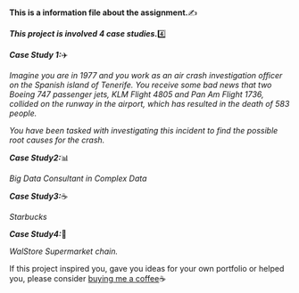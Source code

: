**This is a information file about the assignment.**:writing_hand:

***This project is involved 4 case studies.***:four:

***Case Study 1:***:airplane:

*Imagine you are in 1977 and you work as an air crash investigation officer on the Spanish island of Tenerife. You receive some bad news that two Boeing 747 passenger jets, KLM Flight 4805 and Pan Am Flight 1736, collided on the runway in the airport, which has resulted in the death of 583 people.*
 
*You have been tasked with investigating this incident to find the possible root causes for the crash.*

***Case Study2:***:bar_chart:

*Big Data Consultant in Complex Data*

***Case Study3:***:coffee:

*Starbucks*

***Case Study4:***:department_store:

*WalStore Supermarket chain.*

If this project inspired you, gave you ideas for your own portfolio or helped you, please consider [buying me a coffee](buymeacoffee.com/dixith):coffee:

